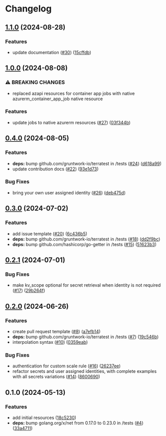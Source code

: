 # Changelog

## [1.1.0](https://github.com/CloudNationHQ/terraform-azure-ca/compare/v1.0.0...v1.1.0) (2024-08-28)


### Features

* update documentation ([#30](https://github.com/CloudNationHQ/terraform-azure-ca/issues/30)) ([15cffdb](https://github.com/CloudNationHQ/terraform-azure-ca/commit/15cffdb7229e31ac1911019ca323d85e4a5110e7))

## [1.0.0](https://github.com/CloudNationHQ/terraform-azure-ca/compare/v0.4.0...v1.0.0) (2024-08-08)


### ⚠ BREAKING CHANGES

* replaced azapi resources for container app jobs with native azurerm_container_app_job native resource

### Features

* update jobs to native azurerm resources ([#27](https://github.com/CloudNationHQ/terraform-azure-ca/issues/27)) ([03f344b](https://github.com/CloudNationHQ/terraform-azure-ca/commit/03f344b5bd2f0c457ecc0b7db7ac01bfe757c4b3))

## [0.4.0](https://github.com/CloudNationHQ/terraform-azure-ca/compare/v0.3.0...v0.4.0) (2024-08-05)


### Features

* **deps:** bump github.com/gruntwork-io/terratest in /tests ([#24](https://github.com/CloudNationHQ/terraform-azure-ca/issues/24)) ([d618a99](https://github.com/CloudNationHQ/terraform-azure-ca/commit/d618a9959237d965ab2fe4932a432e7c1e688a35))
* update contribution docs ([#22](https://github.com/CloudNationHQ/terraform-azure-ca/issues/22)) ([93e1d73](https://github.com/CloudNationHQ/terraform-azure-ca/commit/93e1d736a538dcd1f1fa8fddbaec97993fc9cfbd))


### Bug Fixes

* bring your own user assigned identity ([#26](https://github.com/CloudNationHQ/terraform-azure-ca/issues/26)) ([deb475d](https://github.com/CloudNationHQ/terraform-azure-ca/commit/deb475d40e2729b1f2f26214f1080762f6d9f18d))

## [0.3.0](https://github.com/CloudNationHQ/terraform-azure-ca/compare/v0.2.1...v0.3.0) (2024-07-02)


### Features

* add issue template ([#20](https://github.com/CloudNationHQ/terraform-azure-ca/issues/20)) ([6c436b5](https://github.com/CloudNationHQ/terraform-azure-ca/commit/6c436b5af7432fd76b2c57d10517f20412eec83f))
* **deps:** bump github.com/gruntwork-io/terratest in /tests ([#18](https://github.com/CloudNationHQ/terraform-azure-ca/issues/18)) ([dd2f9bc](https://github.com/CloudNationHQ/terraform-azure-ca/commit/dd2f9bcaf34dbb10562bb3f9c37c3b9e89677ef2))
* **deps:** bump github.com/hashicorp/go-getter in /tests ([#15](https://github.com/CloudNationHQ/terraform-azure-ca/issues/15)) ([51623b3](https://github.com/CloudNationHQ/terraform-azure-ca/commit/51623b31412a86f48ef05bdab7d9ee65b89bcd08))

## [0.2.1](https://github.com/CloudNationHQ/terraform-azure-ca/compare/v0.2.0...v0.2.1) (2024-07-01)


### Bug Fixes

* make kv_scope optional for secret retrieval when identity is not required ([#17](https://github.com/CloudNationHQ/terraform-azure-ca/issues/17)) ([29b264f](https://github.com/CloudNationHQ/terraform-azure-ca/commit/29b264f12e6069f34e53757f030664789db18388))

## [0.2.0](https://github.com/CloudNationHQ/terraform-azure-ca/compare/v0.1.0...v0.2.0) (2024-06-26)


### Features

* create pull request template ([#8](https://github.com/CloudNationHQ/terraform-azure-ca/issues/8)) ([a7efb14](https://github.com/CloudNationHQ/terraform-azure-ca/commit/a7efb143f70e573cdd4599a9be63294e9d1d87a4))
* **deps:** bump github.com/gruntwork-io/terratest in /tests ([#7](https://github.com/CloudNationHQ/terraform-azure-ca/issues/7)) ([19c546b](https://github.com/CloudNationHQ/terraform-azure-ca/commit/19c546b95df35192195fd2f27a3e12580162959d))
* interpolation syntax ([#10](https://github.com/CloudNationHQ/terraform-azure-ca/issues/10)) ([0359eab](https://github.com/CloudNationHQ/terraform-azure-ca/commit/0359eab40edbd5af99e4a965199414e17a4c03ed))


### Bug Fixes

* authentication for custom scale rule ([#16](https://github.com/CloudNationHQ/terraform-azure-ca/issues/16)) ([26237ee](https://github.com/CloudNationHQ/terraform-azure-ca/commit/26237ee3a979322e7182f0737649b043f9c7c178))
* refactor secrets and user assigned identities, with complete examples with all secrets variations ([#14](https://github.com/CloudNationHQ/terraform-azure-ca/issues/14)) ([8600690](https://github.com/CloudNationHQ/terraform-azure-ca/commit/86006903e6749c764dbc831e7798000e4eea7b76))

## 0.1.0 (2024-05-13)


### Features

* add initial resources ([18c5230](https://github.com/CloudNationHQ/terraform-azure-ca/commit/18c5230687d4250fb1c65ae88bdbc9a4ba1e72ab))
* **deps:** bump golang.org/x/net from 0.17.0 to 0.23.0 in /tests ([#4](https://github.com/CloudNationHQ/terraform-azure-ca/issues/4)) ([33a4711](https://github.com/CloudNationHQ/terraform-azure-ca/commit/33a471159d2c82a40c67f3d52d3f27f94967262e))
